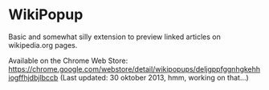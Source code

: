 # WikiPopup

Basic and somewhat silly extension to preview linked articles on wikipedia.org pages.

Available on the Chrome Web Store: https://chrome.google.com/webstore/detail/wikipopups/deljgppfggnhgkehhiogffhjdbjlbccb
(Last updated: 30 oktober 2013, hmm, working on that...)
